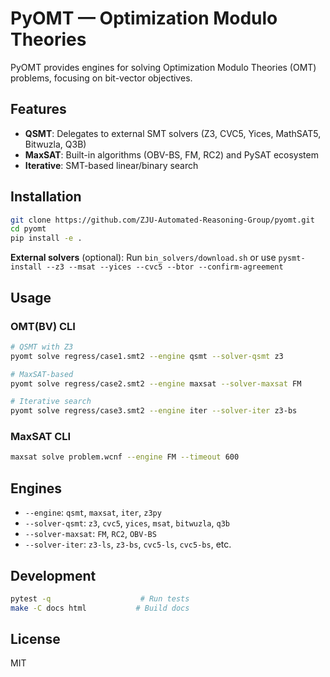 # PyOMT — Optimization Modulo Theories

PyOMT provides engines for solving Optimization Modulo Theories (OMT) problems, focusing on bit-vector objectives.

## Features

- **QSMT**: Delegates to external SMT solvers (Z3, CVC5, Yices, MathSAT5, Bitwuzla, Q3B)
- **MaxSAT**: Built-in algorithms (OBV-BS, FM, RC2) and PySAT ecosystem
- **Iterative**: SMT-based linear/binary search

## Installation

```bash
git clone https://github.com/ZJU-Automated-Reasoning-Group/pyomt.git
cd pyomt
pip install -e .
```

**External solvers** (optional): Run `bin_solvers/download.sh` or use `pysmt-install --z3 --msat --yices --cvc5 --btor --confirm-agreement`

## Usage

### OMT(BV) CLI

```bash
# QSMT with Z3
pyomt solve regress/case1.smt2 --engine qsmt --solver-qsmt z3

# MaxSAT-based
pyomt solve regress/case2.smt2 --engine maxsat --solver-maxsat FM

# Iterative search
pyomt solve regress/case3.smt2 --engine iter --solver-iter z3-bs
```

### MaxSAT CLI

```bash
maxsat solve problem.wcnf --engine FM --timeout 600
```

## Engines

- `--engine`: `qsmt`, `maxsat`, `iter`, `z3py`
- `--solver-qsmt`: `z3`, `cvc5`, `yices`, `msat`, `bitwuzla`, `q3b`
- `--solver-maxsat`: `FM`, `RC2`, `OBV-BS`
- `--solver-iter`: `z3-ls`, `z3-bs`, `cvc5-ls`, `cvc5-bs`, etc.

## Development

```bash
pytest -q                    # Run tests
make -C docs html           # Build docs
```

## License

MIT